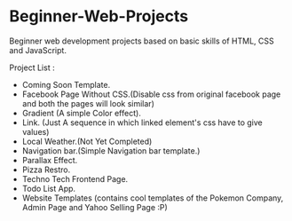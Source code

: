 # Beginner-Web-Projects
Beginner web development projects based on basic skills of HTML, CSS and JavaScript.

Project List :
- Coming Soon Template.
- Facebook Page Without CSS.(Disable css from original facebook page and both the pages will look similar)
- Gradient (A simple Color effect).
- Link. (Just A sequence in which linked element's css have to give values)
- Local Weather.(Not Yet Completed)
- Navigation bar.(Simple Navigation bar template.)
- Parallax Effect.
- Pizza Restro.
- Techno Tech Frontend Page.
- Todo List App.
- Website Templates (contains cool templates of the Pokemon Company, Admin Page and Yahoo Selling Page :P)

